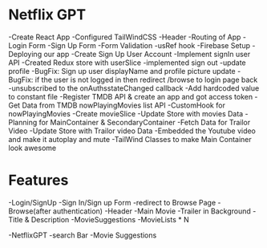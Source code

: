 # Netflix GPT

-Create React App
-Configured TailWindCSS
-Header
-Routing of App
-Login Form
-Sign Up Form
-Form Validation
-usRef hook
-Firebase Setup
-Deploying our app
-Create Sign Up User Account
-Implement signIn user API
-Created Redux store with userSlice
-implemented sign out
-update profile
-BugFix: Sign up user displayName and profile picture update
-BugFix: if the user is not logged in then redirect /browse to login page back
-unsubscribed to the onAuthsstateChanged callback
-Add hardcoded value to constant file
-Register TMDB API & create an app and got access token
-Get Data from TMDB nowPlayingMovies list API
-CustomHook for nowPlayingMovies
-Create movieSlice
-Update Store with movies Data
-Planning for MainContainer & SecondaryContainer
-Fetch Data for Trailor Video
-Update Store with Trailor video Data
-Embedded the Youtube video and make it autoplay and mute
-TailWind Classes to make Main Container look awesome
 
# Features
-Login/SignUp
  -Sign In/Sign up Form
  -redirect to Browse Page
-Browse(after authentication)
  -Header
  -Main Movie
    -Trailer in Background
    -Title & Description
    -MovieSuggestions
      -MovieLists * N

-NetflixGPT
  -search Bar
  -Movie Suggestions
